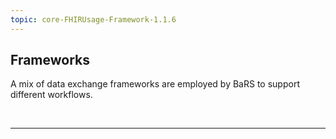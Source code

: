 ```yaml
---
topic: core-FHIRUsage-Framework-1.1.6
---
```


## Frameworks

A mix of data exchange frameworks are employed by BaRS to support different workflows.

<br>
<hr>